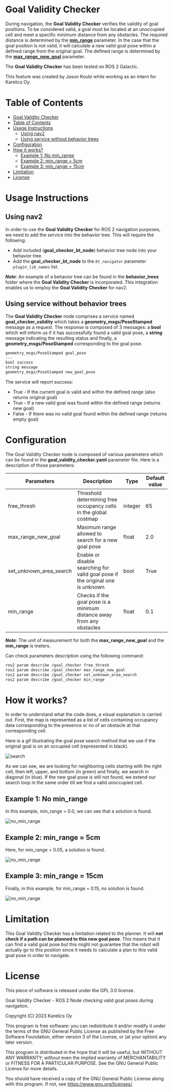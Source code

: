 # Goal Validity Checker

During navigation, the <strong>Goal Validity Checker</strong> verifies the validity of goal positions.
To be considered valid, a goal must be located at an unoccupied cell and meet a specific minimum distance from any obstacles. The required distance is determined by the  [<strong>min_range</strong>](#configuration) parameter. In the case that the goal position is not valid, it will calculate a new valid goal pose within a defined range from the original goal. The defined range is determined by the [<strong>max_range_new_goal</strong>](#configuration) parameter.

The <strong>Goal Validity Checker</strong> has been tested on ROS 2 Galactic.

This feature was created by Jason Koubi while working as an intern for Karelics Oy.

# Table of Contents
- [Goal Validity Checker](#goal-validity-checker)
- [Table of Contents](#table-of-contents)
- [Usage Instructions](#usage-instructions)
    - [Using nav2](#using-nav2)
    - [Using service without behavior trees](#using-service-without-behavior-trees)
- [Configuration](#configuration)
- [How it works?](#how-it-works)
    - [Example 1: No min_range](#example-1-no-minrange)
    - [Example 2: min_range = 5cm](#example-2-minrange--5cm)
    - [Example 3: min_range = 15cm](#example-3-minrange--15cm)
- [Limitation](#limitation)
- [License](#license)


# Usage Instructions 

## Using nav2

In order to use the <strong>Goal Validity Checker</strong> for ROS 2 navigation purposes, we need to add the service into the behavior tree. This will require the following:
 - Add included (<strong>goal_checker_bt_node</strong>) behavior tree node into your behavior tree.
 - Add the <strong>goal_checker_bt_node</strong> to the <em>```bt_navigator```</em> parameter <em>```plugin_lib_names```</em> list.


<strong><em>Note</strong></em>: An example of a behavior tree can be found in the <strong>behavior_trees</strong> folder where the <strong>Goal Validity Checker</strong> is incorporated. This integration enables us to employ the <strong>Goal Validity Checker</strong> for nav2.
## Using service without behavior trees

The <strong>Goal Validity Checker</strong> node comprises a service named <strong>goal_checker_validity</strong> which takes a <strong>geometry_msgs/PoseStamped</strong> message as a request. The response is composed of 3 messages: a <strong>bool</strong> which will inform us if it has successfully found a valid goal pose, a <strong>string</strong> message indicating the resulting status and finally, a <strong>geometry_msgs/PoseStamped</strong> corresponding to the goal pose. 

```bash
geometry_msgs/PoseStamped goal_pose
---
bool success
string message
geometry_msgs/PoseStamped new_goal_pose
```

The service will report success:
- True - If the current goal is valid and within the defined range (also returns original goal)
- True - If a new valid goal was found within the defined range (returns new goal)
- False - If there was no valid goal found within the defined range (returns empty goal)
# Configuration

The Goal Validity Checker node is composed of various parameters which can be found in the <strong>goal_validity_checker.yaml</strong> parameter file. Here is a description of those parameters:



| Parameters | Description | Type | Default value |
| --- | --- | --- | --- | 
| free_thresh |  Threshold determining free occupancy cells in the global costmap | integer | 65 |
| max_range_new_goal | Maximum range allowed to search for a new goal pose | float | 2.0  |
| set_unknown_area_search | Enable or disable searching for valid goal pose if the original one is unknown  | bool | True |
| min_range | Checks if the goal pose is a minimum distance away from any obstacles | float | 0.1 |

<strong><em>Note</strong></em>: The unit of measurement for both the <strong>max_range_new_goal</strong> and the <strong>min_range</strong> is meters.

Can check parameters description using the following command:

```bash
ros2 param describe /goal_checker free_thresh
ros2 param describe /goal_checker max_range_new_goal
ros2 param describe /goal_checker set_unknown_area_search
ros2 param describe /goal_checker min_range
```

# How it works?

In order to understand what the code does, a visual explanation is carried out. First, the map is represented as a list of cells containing occupancy data corresponding to the presence or no of an obstacle at that corresponding cell.


Here is a gif illustrating the goal pose search method that we use if the original goal is on an occupied cell (represented in black).


![search](doc/search.gif)

As we can see, we are looking for neighboring cells starting with the right cell, then left, upper, and bottom (in green) and finally, we search in diagonal (in blue). If the new goal pose is still not found, we extend our search loop in the same order till we find a valid unoccupied cell.

## Example 1: No min_range

In this example, min_range = 0.0, we can see that a solution is found.

![no_min_range](doc/no_min_range.gif)

## Example 2: min_range = 5cm

Here, for min_range = 0.05, a solution is found.

![no_min_range](doc/min_range_5cm.gif)

## Example 3: min_range = 15cm

Finally, in this example, for min_range = 0.15, no solution is found.

![no_min_range](doc/min_range_15cm.gif)

# Limitation

This Goal Validity Checker has a limitation related to the planner.
It will <strong>not check if a path can be planned to this new goal pose</strong>. 
This means that it can find a valid goal pose but this might not guarantee that the robot will actually go to this position since it needs to calculate a plan to this valid goal pose in order to navigate.

# License

This piece of software is released under the GPL 3.0 license.

Goal Validity Checker - ROS 2 Node checking valid goal poses during navigation.

Copyright (C) 2023  Karelics Oy

This program is free software: you can redistribute it and/or modify
it under the terms of the GNU General Public License as published by
the Free Software Foundation, either version 3 of the License, or
(at your option) any later version.

This program is distributed in the hope that it will be useful,
but WITHOUT ANY WARRANTY; without even the implied warranty of
MERCHANTABILITY or FITNESS FOR A PARTICULAR PURPOSE.  See the
GNU General Public License for more details.

You should have received a copy of the GNU General Public License
along with this program. If not, see <https://www.gnu.org/licenses/>.